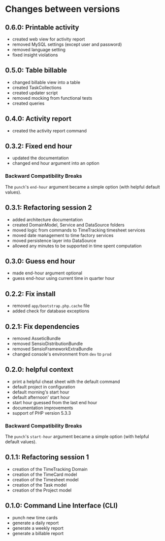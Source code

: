 # Changes between versions

## 0.6.0: Printable activity

* created web view for activity report
* removed MySQL settings (except user and password)
* removed language setting
* fixed insight violations

## 0.5.0: Table billable

* changed billable view into a table
* created TaskCollections
* created updater script
* removed mocking from functional tests
* created queries

## 0.4.0: Activity report

* created the activity report command

## 0.3.2: Fixed end hour

* updated the documentation
* changed end hour argument into an option

### Backward Compatibility Breaks

The `punch`'s `end-hour` argument became a simple option (with helpful default
values).

## 0.3.1: Refactoring session 2

* added architecture documentation
* created DomainModel, Service and DataSource folders
* moved logic from commands to TimeTracking timesheet services
* moved date management to time factory services
* moved persistence layer into DataSource
* allowed any minutes to be supported in time spent computation

## 0.3.0: Guess end hour

* made end-hour argument optional
* guess end-hour using current time in quarter hour

## 0.2.2: Fix install

* removed `app/bootstrap.php.cache` file
* added check for database exceptions

## 0.2.1: Fix dependencies

* removed AsseticBundle
* removed SensioDistributionBundle
* removed SensioFrameworkExtraBundle
* changed console's environment from `dev` to `prod`

## 0.2.0: helpful context

* print a helpful cheat sheet with the default command
* default project in configuration
* default morning's start hour
* default afternoon' start hour
* start hour guessed from the last end hour
* documentation improvements
* support of PHP version 5.3.3

### Backward Compatibility Breaks

The `punch`'s `start-hour` argument became a simple option (with helpful default
values).

## 0.1.1: Refactoring session 1

* creation of the TimeTracking Domain
* creation of the TimeCard model
* creation of the Timesheet model
* creation of the Task model
* creation of the Project model

## 0.1.0: Command Line Interface (CLI)

* punch new time cards
* generate a daily report
* generate a weekly report
* generate a billable report
